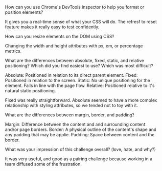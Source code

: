 How can you use Chrome's DevTools inspector to help you format or position elements?

It gives you a real-time sense of what your CSS will do.  The refresf to reset feature makes it really easy to test confidently.

How can you resize elements on the DOM using CSS?

Changing the width and height attributes with px, em, or percentage metrics.

What are the differences between absolute, fixed, static, and relative positioning? Which did you find easiest to use? Which was most difficult?

Absolute: Positioned in relation to its direct parent element.
Fixed: Positioned in relation to the screen.
Static:  No unique positioning for the element.  Falls in line with the page flow.
Relative: Positioned relative to it's natural static positioning.

Fixed was really straightforward.  Absolute seemed to have a more complex relationship with styling attributes, so we tended not to toy with it.

What are the differences between margin, border, and padding?

Margin: Difference between the content and and surrounding content and/or page borders.
Border: A physical outline of the content's shape and any padding that may be applie.
Padding: Space between content and the border.

What was your impression of this challenge overall? (love, hate, and why?)

It was very useful, and good as a pairing challenge because working in a team diffused some of the frustration.  

